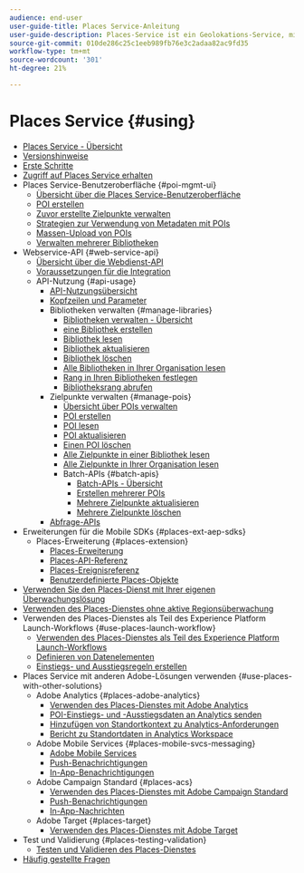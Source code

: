 ```yaml
---
audience: end-user
user-guide-title: Places Service-Anleitung
user-guide-description: Places-Service ist ein Geolokations-Service, mit dem Mobile Apps mit Standorterkennung den Standortkontext verstehen können.
source-git-commit: 010de286c25c1eeb989fb76e3c2adaa82ac9fd35
workflow-type: tm+mt
source-wordcount: '301'
ht-degree: 21%

---
```



# Places Service {#using}

+ [Places Service - Übersicht](home.md)
+ [Versionshinweise](release-notes.md)
+ [Erste Schritte](getting-started.md)
+ [Zugriff auf Places Service erhalten](places-gain-access.md)
+ Places Service-Benutzeroberfläche {#poi-mgmt-ui}
   + [Übersicht über die Places Service-Benutzeroberfläche](poi-mgmt-ui/poi-mgmt-ui-overview.md)
   + [POI erstellen](poi-mgmt-ui/create-a-poi-ui.md)
   + [Zuvor erstellte Zielpunkte verwalten](poi-mgmt-ui/managing-pois-in-the-places-ui.md)
   + [Strategien zur Verwendung von Metadaten mit POIs](poi-mgmt-ui/metadata-with-pois.md)
   + [Massen-Upload von POIs](poi-mgmt-ui/bulk-upload-pois.md)
   + [Verwalten mehrerer Bibliotheken](poi-mgmt-ui/manage-libraries-in-the-places-ui.md)
+ Webservice-API {#web-service-api}
   + [Übersicht über die Webdienst-API](web-service-api/places-web-services.md)
   + [Voraussetzungen für die Integration](web-service-api/adobe-i-o-integration.md)
   + API-Nutzung {#api-usage}
      + [API-Nutzungsübersicht](web-service-api/api-usage/api-usage-overview.md)
      + [Kopfzeilen und Parameter](web-service-api/api-usage/headers-and-parameters.md)
      + Bibliotheken verwalten {#manage-libraries}
         + [Bibliotheken verwalten - Übersicht](web-service-api/api-usage/manage-libraries/manage-libraries.md)
         + [eine Bibliothek erstellen](web-service-api/api-usage/manage-libraries/create-a-library.md)
         + [Bibliothek lesen](web-service-api/api-usage/manage-libraries/read-a-library.md)
         + [Bibliothek aktualisieren](web-service-api/api-usage/manage-libraries/update-a-library.md)
         + [Bibliothek löschen](web-service-api/api-usage/manage-libraries/delete-a-library.md)
         + [Alle Bibliotheken in Ihrer Organisation lesen](web-service-api/api-usage/manage-libraries/read-all-libraries-in-your-organization.md)
         + [Rang in Ihren Bibliotheken festlegen](web-service-api/api-usage/manage-libraries/set-a-ran-on-your-libraries.md)
         + [Bibliotheksrang abrufen](web-service-api/api-usage/manage-libraries/get-a-librarys-rank.md)
      + Zielpunkte verwalten {#manage-pois}
         + [Übersicht über POIs verwalten](web-service-api/api-usage/manage-pois/manage-pois.md)
         + [POI erstellen](web-service-api/api-usage/manage-pois/create-a-poi.md)
         + [POI lesen](web-service-api/api-usage/manage-pois/read-a-poi.md)
         + [POI aktualisieren](web-service-api/api-usage/manage-pois/update-a-poi.md)
         + [Einen POI löschen](web-service-api/api-usage/manage-pois/delete-a-poi.md)
         + [Alle Zielpunkte in einer Bibliothek lesen](web-service-api/api-usage/manage-pois/read-all-pois-in-a-library.md)
         + [Alle Zielpunkte in Ihrer Organisation lesen](web-service-api/api-usage/manage-pois/read-all-pois-in-your-organization.md)
         + Batch-APIs {#batch-apis}
            + [Batch-APIs - Übersicht](web-service-api/api-usage/manage-pois/batch-apis/batch-apis.md)
            + [Erstellen mehrerer POIs](web-service-api/api-usage/manage-pois/batch-apis/create-multiple-pois.md)
            + [Mehrere Zielpunkte aktualisieren](web-service-api/api-usage/manage-pois/batch-apis/update-multiple-pois.md)
            + [Mehrere Zielpunkte löschen](web-service-api/api-usage/manage-pois/batch-apis/delete-multiple-pois.md)
      + [Abfrage-APIs](web-service-api/api-usage/query-apis.md)
+ Erweiterungen für die Mobile SDKs {#places-ext-aep-sdks}
   + Places-Erweiterung {#places-extension}
      + [Places-Erweiterung](places-ext-aep-sdks/places-extension/places-extension.md)
      + [Places-API-Referenz](places-ext-aep-sdks/places-extension/places-api-reference.md)
      + [Places-Ereignisreferenz](places-ext-aep-sdks/places-extension/places-event-ref.md)
      + [Benutzerdefinierte Places-Objekte](places-ext-aep-sdks/places-extension/cust-places-objects.md)
+ [Verwenden Sie den Places-Dienst mit Ihrer eigenen Überwachungslösung](using-your-own-monitor.md)
+ [Verwenden des Places-Dienstes ohne aktive Regionsüberwachung](use-places-without-active-monitoring.md)
+ Verwenden des Places-Dienstes als Teil des Experience Platform Launch-Workflows {#use-places-launch-workflow}
   + [Verwenden des Places-Dienstes als Teil des Experience Platform Launch-Workflows](use-places-launch-workflow/places-launch-workflow.md)
   + [Definieren von Datenelementen](use-places-launch-workflow/define-data-elements.md)
   + [Einstiegs- und Ausstiegsregeln erstellen](use-places-launch-workflow/create-rule-places-property.md)
+ Places Service mit anderen Adobe-Lösungen verwenden {#use-places-with-other-solutions}
   + Adobe Analytics {#places-adobe-analytics}
      + [Verwenden des Places-Dienstes mit Adobe Analytics](use-places-with-other-solutions/places-adobe-analytics/use-places-analytics-overview.md)
      + [POI-Einstiegs- und -Ausstiegsdaten an Analytics senden](use-places-with-other-solutions/places-adobe-analytics/use-places-adobe-analytics.md)
      + [Hinzufügen von Standortkontext zu Analytics-Anforderungen](use-places-with-other-solutions/places-adobe-analytics/run-reports-aa-places-data.md)
      + [Bericht zu Standortdaten in Analytics Workspace](use-places-with-other-solutions/places-adobe-analytics/places-in-workspace.md)
   + Adobe Mobile Services {#places-mobile-svcs-messaging}
      + [Adobe Mobile Services](use-places-with-other-solutions/places-mobile-svcs-for-messaging/use-places-mobie-svcs-messaging.md)
      + [Push-Benachrichtigungen ](use-places-with-other-solutions/places-mobile-svcs-for-messaging/mobile-svcs-messaging-push.md)
      + [In-App-Benachrichtigungen](use-places-with-other-solutions/places-mobile-svcs-for-messaging/mobile-svcs-messaging-inapp.md)
   + Adobe Campaign Standard {#places-acs}
      + [Verwenden des Places-Dienstes mit Adobe Campaign Standard](use-places-with-other-solutions/places-acs/places-acs-overview.md)
      + [Push-Benachrichtigungen ](use-places-with-other-solutions/places-acs/places-acs-push-notifications.md)
      + [In-App-Nachrichten](use-places-with-other-solutions/places-acs/places-acs-in-app-messages.md)
   + Adobe Target {#places-target}
      + [Verwenden des Places-Dienstes mit Adobe Target](use-places-with-other-solutions/places-target/places-target.md)
+ Test und Validierung {#places-testing-validation}
   + [Testen und Validieren des Places-Dienstes](places-testing-validation/test-validate-places.md)
+ [Häufig gestellte Fragen](places-faqs.md)
